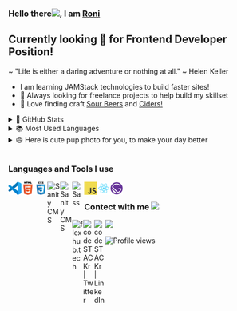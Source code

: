 ### Hello there<img src="https://raw.githubusercontent.com/ShahriarShafin/ShahriarShafin/main/Assets/hi.gif" width="40px"/>, I am <a href="https://roni.rocks/" target="_blank" >Roni </a>

## Currently looking :eyes: for Frontend Developer Position!

~ "Life is either a daring adventure or nothing at all." ~ Helen Keller
<br />
- I am learning JAMStack technologies to build faster sites!
- :eyes: Always looking for freelance projects to help build my skillset
- 🍺 Love finding craft <a href="https://funkwerks.com/" target="_blank">Sour Beers</a> and <a href="http://scrumpys.net/on-tap/" target="_blank" >Ciders!</a>

<details>
  <summary>🌟 GitHub Stats</summary>
  <img align="left" alt="codeSTACKr's GitHub Stats" src="https://github-readme-stats.vercel.app/api?username=OlliesWorld&show_icons=true&theme=merko" />
</details>

<details>
  <summary>📚 Most Used Languages</summary>
  <img align="left" alt="codeSTACKr's GitHub Stats" src="https://github-readme-stats.vercel.app/api/top-langs/?username=OlliesWorld&layout=compact" />
</details>

<details>
  <summary>😄 Here is cute pup photo for you, to make your day better</summary>
   <a href="https://github.com/OlliesWorld"><img src="https://olliesworld.rocks/img/ollie_pink.jpeg" title="Ollie" alt="Ollie in his best dress!" height="350"></a>
</details>
<br />

### Languages and Tools I use

[<img align="left" alt="Visual Studio Code" width="26px" src="https://raw.githubusercontent.com/github/explore/80688e429a7d4ef2fca1e82350fe8e3517d3494d/topics/visual-studio-code/visual-studio-code.png" />][studio]
[<img align="left" alt="HTML5" width="26px" src="https://raw.githubusercontent.com/github/explore/80688e429a7d4ef2fca1e82350fe8e3517d3494d/topics/html/html.png" />][html]
[<img align="left" alt="CSS3" width="26px" src="https://raw.githubusercontent.com/github/explore/80688e429a7d4ef2fca1e82350fe8e3517d3494d/topics/css/css.png" />][css]
[<img align="left" alt="Sanity CMS" width="26px" src="https://www.netlify.com/img/press/logos/logomark.png" target="\_blank"
/>][netlify]
[<img align="left" alt="Sanity CMS" width="24px" src="https://www.sanity.io/static/images/opengraph/social.png" target="_blank"/>][sanity]
[<img align="left" alt="Sass" width="24px" src="https://upload.wikimedia.org/wikipedia/commons/thumb/9/96/Sass_Logo_Color.svg/1280px-Sass_Logo_Color.svg.png" target="_blank" />][sass]
[<img align="left" alt="JavaScript" width="26px" src="https://raw.githubusercontent.com/github/explore/80688e429a7d4ef2fca1e82350fe8e3517d3494d/topics/javascript/javascript.png" target="_blank" />][js]
[<img align="left" alt="React" width="26px" src="https://raw.githubusercontent.com/github/explore/80688e429a7d4ef2fca1e82350fe8e3517d3494d/topics/react/react.png" target="_blank"/>][react]
[<img align="left" alt="Gatsby" width="26px" src="https://raw.githubusercontent.com/github/explore/e94815998e4e0713912fed477a1f346ec04c3da2/topics/gatsby/gatsby.png" target="_blank" />][tafthill]
<br/>
### Contect with me <img src="https://raw.githubusercontent.com/ShahriarShafin/ShahriarShafin/main/Assets/handshake.gif" height="32px">
[<img align="left" alt="flexhub.tech" width="22px" src="https://svgshare.com/i/ULb.svg" />][website]
[<img align="left" alt="codeSTACKr | Twitter" width="22px" src="https://svgshare.com/i/UMx.svg" />][twitter]
[<img align="left" alt="codeSTACKr | LinkedIn" width="22px" src="https://svgshare.com/i/UMc.svg" />][linkedin]
<a href="mailto:rtlockwoodwork@gmail.com"><img src="https://www.freeiconspng.com/thumbs/email-icon/icon-email-icon-clip-art-at-clker-com-vector-qafaq-e-mail-icon-trace--0.png" width="22"></a>


[sanity]: https://template-slicks-slices.netlify.app/
[website]: https://roni.rocks
[twitter]: https://twitter.com/Bluesky_roni
[linkedin]: https://www.linkedin.com/in/roni-lockwood/
[tafthill]: https://tafthillacres.com
[sass]: https://github.com/OlliesWorld/FMEasyBank
[react]: https://github.com/OlliesWorld/pic_some
[js]: https://catch-an-ollie.netlify.app/
[netlify]: https://roni.rocks
[email]: rtlockwoodwork@gmail.com
[studio]: https://code.visualstudio.com/
[html]: https://kids.kiddle.co/HTML
[css]: https://developer.mozilla.org/en-US/docs/Web/CSS

![Profile views](https://gpvc.arturio.dev/OlliesWorld?v=3)
